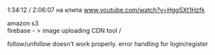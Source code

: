 
1:34:12 / 2:06:07 на клипа www.youtube.com/watch?v=HggSXt1Hzfk 

amazon s3 \
firebase  - > image uploading
CDN tool  /

follow/unfollow doesn't work properly.
error handling for login/register 